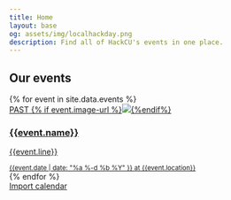 ```yaml
---
title: Home
layout: base
og: assets/img/localhackday.png
description: Find all of HackCU's events in one place.
---
```



<section class="events">
    <div class="container">
        <div class="row">
            <h2 class="text-center white-text">Our events</h2>
            {% for event in site.data.events %}               
                <div class="col-sm-6 col-md-4">
                    <a {% unless event.url == null %} href="{{event.url}}" {% endunless %} target="_blank" class="event-url">
                        <div class="panel panel-default ">
                            <div class="panel-heading">
                                <span class="past-text">PAST</span>
                                {% if event.image-url %}<img class="img-responsive {% unless event.white-text == null %}white{% endunless %}" src="{{event.image-url}}">{%endif%}
                                <h3 {% unless event.white-text == null %} class="white"{% endunless %} >{{event.name}}</h3>
                            </div>
                            <div class="panel-body event" data-date="{{ event.date }}">                                
                                <p>{{event.line}}</p>
                                <small class="bottom">{{event.date |  date: "%a %-d %b %Y" }} at {{event.location}}</small>
                            </div>
                        </div>
                    </a>
                </div>
            {% endfor %}
        </div>
        <a class="btn calendar" href="https://calendar.google.com/calendar/r?cid=webcal://{{ site.domain }}/calendars/events.ics" target="_blank">Import calendar</a>
    </div>

</section>
